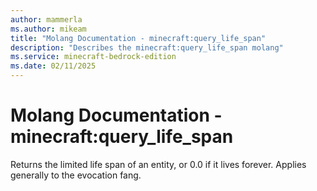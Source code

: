```yaml
---
author: mammerla
ms.author: mikeam
title: "Molang Documentation - minecraft:query_life_span"
description: "Describes the minecraft:query_life_span molang"
ms.service: minecraft-bedrock-edition
ms.date: 02/11/2025 
---
```


# Molang Documentation - minecraft:query_life_span

Returns the limited life span of an entity, or 0.0 if it lives forever. Applies generally to the evocation fang.
